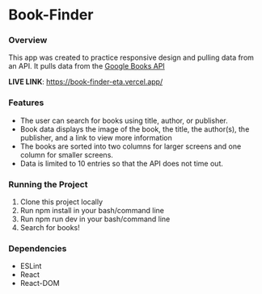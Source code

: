 # Book-Finder

### Overview
This app was created to practice responsive design and pulling data from an API. It pulls data from the [Google Books API](https://developers.google.com/books/)

**LIVE LINK**: https://book-finder-eta.vercel.app/

### Features
- The user can search for books using title, author, or publisher.
- Book data displays the image of the book, the title, the author(s), the publisher, and a link to view more information
- The books are sorted into two columns for larger screens and one column for smaller screens.
- Data is limited to 10 entries so that the API does not time out.

### Running the Project
1. Clone this project locally
2. Run npm install in your bash/command line
3. Run npm run dev in your bash/command line
4. Search for books!

### Dependencies
- ESLint
- React
- React-DOM
